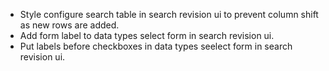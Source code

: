 - Style configure search table in search revision ui to prevent column shift as new rows are added.
- Add form label to data types select form in search revision ui.
- Put labels before checkboxes in data types seelect form in search revision ui.